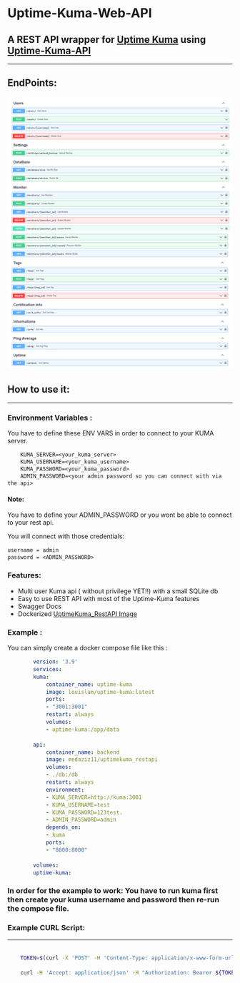 # Uptime-Kuma-Web-API
## A REST API wrapper for [Uptime Kuma](https://github.com/louislam/uptime-kuma) using [Uptime-Kuma-API](https://github.com/lucasheld/uptime-kuma-api)
---
## EndPoints:

![Alt text](./images/1.png )
![Alt text](./images/2.png )


## How to use it:
----

### Environment Variables :
  You have to define these ENV VARS in order to connect to your KUMA server.

        KUMA_SERVER=<your_kuma_server>
        KUMA_USERNAME=<your_kuma_username>
        KUMA_PASSWORD=<your_kuma_password>
        ADMIN_PASSWORD=<your admin password so you can connect with via the api>

  #### Note:

  You have to define your ADMIN_PASSWORD or you wont be able to connect to your rest api.

  You will connect with those credentials:

    username = admin
    password = <ADMIN_PASSWORD>

### Features:
  - Multi user Kuma api ( without privilege YET!!) with a small SQLite db
  - Easy to use REST API with most of the Uptime-Kuma features
  - Swagger Docs
  - Dockerized [UptimeKuma_RestAPI Image](https://hub.docker.com/repository/docker/medaziz11/uptimekuma_restapi)

### Example : 
  You can simply create a docker compose file like this :

```yaml
        version: '3.9'
        services:
        kuma:
            container_name: uptime-kuma
            image: louislam/uptime-kuma:latest
            ports:
            - "3001:3001"
            restart: always
            volumes:
            - uptime-kuma:/app/data

        api:
            container_name: backend
            image: medaziz11/uptimekuma_restapi
            volumes:
            - ./db:/db
            restart: always
            environment:
            - KUMA_SERVER=http://kuma:3001
            - KUMA_USERNAME=test
            - KUMA_PASSWORD=123test.
            - ADMIN_PASSWORD=admin
            depends_on:
            - kuma
            ports:
            - "8000:8000"

        volumes:
        uptime-kuma:
```
### In order for the example to work: You have to run kuma first then create your kuma username and password then re-run the compose file. 

### Example CURL Script:
---

```bash

    TOKEN=$(curl -X 'POST' -H 'Content-Type: application/x-www-form-urlencoded' --data 'username=admin&password=admin' http://127.0.0.1:8000/login/access-token/ | jq -r ".access_token")

    curl -H 'Accept: application/json' -H "Authorization: Bearer ${TOKEN}" http://127.0.0.1:8000/monitors/

```